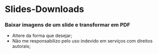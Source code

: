 # Slides-Downloads

### Baixar imagens de um slide e transformar em PDF

- Altere da forma que desejar;
- Não me responsabilizo pelo uso indevido em serviços com direitos autorais;
